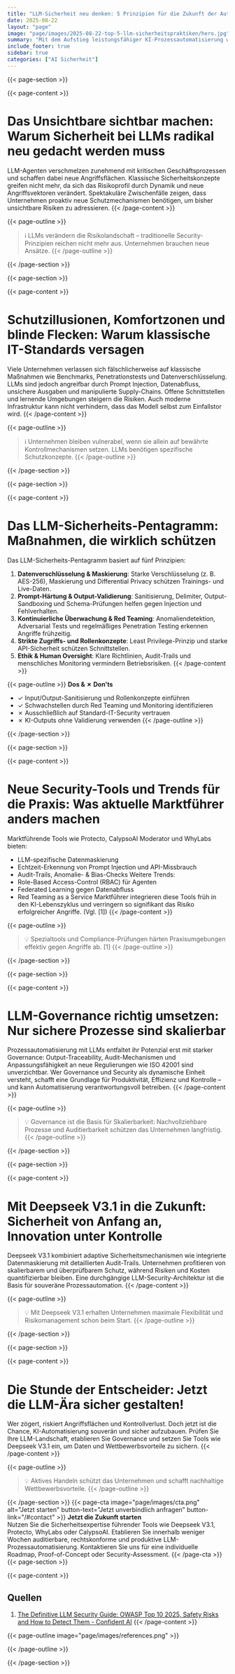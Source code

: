 ```yaml
---
title: "LLM-Sicherheit neu denken: 5 Prinzipien für die Zukunft der Automatisierung"
date: 2025-08-22
layout: "page"
image: "page/images/2025-08-22-top-5-llm-sicherheitspraktiken/hero.jpg"
summary: "Mit dem Aufstieg leistungsfähiger KI-Prozessautomatisierung wie Deepseek V3.1 stehen Unternehmen vor der Herausforderung, LLM-Sicherheit, Governance und Kosteneffizienz neu auszubalancieren. Dieses Whitepaper zeigt die 5 wichtigsten Sicherheitspraktiken, benennt blinde Flecken, räumt mit Mythen auf und gibt handfeste Handlungsempfehlungen für produktive, auditierbare und skalierbare LLM-basierte Prozessautomation. Entscheider erhalten einen kompakten Überblick zu Best Practices, Risiken, Werkzeugen sowie Trends – für einen sicheren Start in die LLM-Ära."
include_footer: true
sidebar: true
categories: ["AI Sicherheit"]
---
```


{{< page-section >}}

{{< page-content >}}
# Das Unsichtbare sichtbar machen: Warum Sicherheit bei LLMs radikal neu gedacht werden muss

LLM-Agenten verschmelzen zunehmend mit kritischen Geschäftsprozessen und schaffen dabei neue Angriffsflächen. Klassische Sicherheitskonzepte greifen nicht mehr, da sich das Risikoprofil durch Dynamik und neue Angriffsvektoren verändert. Spektakuläre Zwischenfälle zeigen, dass Unternehmen proaktiv neue Schutzmechanismen benötigen, um bisher unsichtbare Risiken zu adressieren.
{{< /page-content >}}

{{< page-outline >}}
> ℹ️ LLMs verändern die Risikolandschaft – traditionelle Security-Prinzipien reichen nicht mehr aus. Unternehmen brauchen neue Ansätze.
{{< /page-outline >}}

{{< /page-section >}}

{{< page-section >}}

{{< page-content >}}
# Schutzillusionen, Komfortzonen und blinde Flecken: Warum klassische IT-Standards versagen

Viele Unternehmen verlassen sich fälschlicherweise auf klassische Maßnahmen wie Benchmarks, Penetrationstests und Datenverschlüsselung. LLMs sind jedoch angreifbar durch Prompt Injection, Datenabfluss, unsichere Ausgaben und manipulierte Supply-Chains. Offene Schnittstellen und lernende Umgebungen steigern die Risiken. Auch moderne Infrastruktur kann nicht verhindern, dass das Modell selbst zum Einfallstor wird.
{{< /page-content >}}

{{< page-outline >}}
> ℹ️ Unternehmen bleiben vulnerabel, wenn sie allein auf bewährte Kontrollmechanismen setzen. LLMs benötigen spezifische Schutzkonzepte.
{{< /page-outline >}}

{{< /page-section >}}

{{< page-section >}}

{{< page-content >}}
# Das LLM-Sicherheits-Pentagramm: Maßnahmen, die wirklich schützen

Das LLM-Sicherheits-Pentagramm basiert auf fünf Prinzipien:

1. **Datenverschlüsselung & Maskierung**: Starke Verschlüsselung (z. B. AES-256), Maskierung und Differential Privacy schützen Trainings- und Live-Daten.
2. **Prompt-Härtung & Output-Validierung**: Sanitisierung, Delimiter, Output-Sandboxing und Schema-Prüfungen helfen gegen Injection und Fehlverhalten.
3. **Kontinuierliche Überwachung & Red Teaming**: Anomaliendetektion, Adversarial Tests und regelmäßiges Penetration Testing erkennen Angriffe frühzeitig.
4. **Strikte Zugriffs- und Rollenkonzepte**: Least Privilege-Prinzip und starke API-Sicherheit schützen Schnittstellen.
5. **Ethik & Human Oversight**: Klare Richtlinien, Audit-Trails und menschliches Monitoring vermindern Betriebsrisiken.
{{< /page-content >}}

{{< page-outline >}}
**Dos & ✗ Don'ts**
- ✓ Input/Output-Sanitisierung und Rollenkonzepte einführen
- ✓ Schwachstellen durch Red Teaming und Monitoring identifizieren
- ✗ Ausschließlich auf Standard-IT-Security vertrauen
- ✗ KI-Outputs ohne Validierung verwenden
{{< /page-outline >}}

{{< /page-section >}}

{{< page-section >}}

{{< page-content >}}
# Neue Security-Tools und Trends für die Praxis: Was aktuelle Marktführer anders machen

Marktführende Tools wie Protecto, CalypsoAI Moderator und WhyLabs bieten:
- LLM-spezifische Datenmaskierung
- Echtzeit-Erkennung von Prompt Injection und API-Missbrauch
- Audit-Trails, Anomalie- & Bias-Checks
Weitere Trends:
- Role-Based Access-Control (RBAC) für Agenten
- Federated Learning gegen Datenabfluss
- Red Teaming as a Service
Marktführer integrieren diese Tools früh in den KI-Lebenszyklus und verringern so signifikant das Risiko erfolgreicher Angriffe. (Vgl. [1])
{{< /page-content >}}

{{< page-outline >}}
> 💡 Spezialtools und Compliance-Prüfungen härten Praxisumgebungen effektiv gegen Angriffe ab. [1]
{{< /page-outline >}}

{{< /page-section >}}

{{< page-section >}}

{{< page-content >}}
# LLM-Governance richtig umsetzen: Nur sichere Prozesse sind skalierbar

Prozessautomatisierung mit LLMs entfaltet ihr Potenzial erst mit starker Governance: Output-Traceability, Audit-Mechanismen und Anpassungsfähigkeit an neue Regulierungen wie ISO 42001 sind unverzichtbar. Wer Governance und Security als dynamische Einheit versteht, schafft eine Grundlage für Produktivität, Effizienz und Kontrolle – und kann Automatisierung verantwortungsvoll betreiben.
{{< /page-content >}}

{{< page-outline >}}
> 💡 Governance ist die Basis für Skalierbarkeit: Nachvollziehbare Prozesse und Auditierbarkeit schützen das Unternehmen langfristig.
{{< /page-outline >}}

{{< /page-section >}}

{{< page-section >}}

{{< page-content >}}
# Mit Deepseek V3.1 in die Zukunft: Sicherheit von Anfang an, Innovation unter Kontrolle

Deepseek V3.1 kombiniert adaptive Sicherheitsmechanismen wie integrierte Datenmaskierung mit detaillierten Audit-Trails. Unternehmen profitieren von skalierbarem und überprüfbarem Schutz, während Risiken und Kosten quantifizierbar bleiben. Eine durchgängige LLM-Security-Architektur ist die Basis für souveräne Prozessautomation.
{{< /page-content >}}

{{< page-outline >}}
> 💡 Mit Deepseek V3.1 erhalten Unternehmen maximale Flexibilität und Risikomanagement schon beim Start.
{{< /page-outline >}}

{{< /page-section >}}

{{< page-section >}}

{{< page-content >}}
# Die Stunde der Entscheider: Jetzt die LLM-Ära sicher gestalten!

Wer zögert, riskiert Angriffsflächen und Kontrollverlust. Doch jetzt ist die Chance, KI-Automatisierung souverän und sicher aufzubauen. Prüfen Sie Ihre LLM-Landschaft, etablieren Sie Governance und setzen Sie Tools wie Deepseek V3.1 ein, um Daten und Wettbewerbsvorteile zu sichern.
{{< /page-content >}}

{{< page-outline >}}
> 💡 Aktives Handeln schützt das Unternehmen und schafft nachhaltige Wettbewerbsvorteile.
{{< /page-outline >}}

{{< /page-section >}}
{{< page-cta image="page/images/cta.png" alt="Jetzt starten" button-text="Jetzt unverbindlich anfragen" button-link="/#contact" >}}
**Jetzt die Zukunft starten**  
Nutzen Sie die Sicherheitsexpertise führender Tools wie Deepseek V3.1, Protecto, WhyLabs oder CalypsoAI. Etablieren Sie innerhalb weniger Wochen auditierbare, rechtskonforme und produktive LLM-Prozessautomatisierung. Kontaktieren Sie uns für eine individuelle Roadmap, Proof-of-Concept oder Security-Assessment.
{{< /page-cta >}}
{{< page-section >}}

{{< page-content >}}
## Quellen

1. [The Definitive LLM Security Guide: OWASP Top 10 2025, Safety Risks and How to Detect Them - Confident AI](https://www.confident-ai.com/blog/the-comprehensive-guide-to-llm-security)
{{< /page-content >}}

{{< page-outline image="page/images/references.png" >}}

{{< /page-outline >}}

{{< /page-section >}}